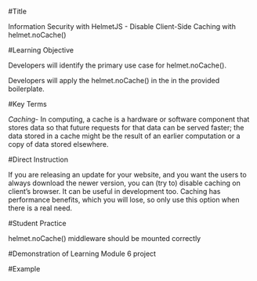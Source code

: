 #Title

Information Security with HelmetJS - Disable Client-Side Caching with helmet.noCache()

#Learning Objective

Developers will identify the primary use case for helmet.noCache().

Developers will apply the helmet.noCache() in the in the provided boilerplate. 

#Key Terms

*Caching*- In computing, a cache is a hardware or software component that stores data so that future requests for that data can be served faster; the data stored in a cache might be the result of an earlier computation or a copy of data stored elsewhere.


#Direct Instruction

If you are releasing an update for your website, and you want the users to always download the newer version, you can (try to) disable caching on client’s browser. It can be useful in development too. Caching has performance benefits, which you will lose, so only use this option when there is a real need.


#Student Practice

helmet.noCache() middleware should be mounted correctly


#Demonstration of Learning
Module 6 project


#Example 

